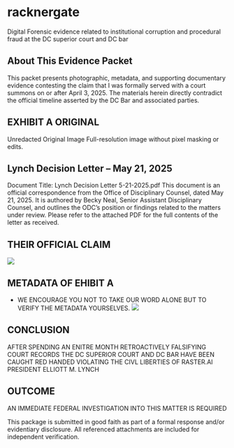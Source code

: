 # racknergate
Digital Forensic evidence related to institutional corruption and procedural fraud at the DC superior court and DC bar

## About This Evidence Packet
This packet presents photographic, metadata, and supporting documentary evidence contesting the claim that I was formally served with a court summons on or after April 3, 2025. The materials herein directly contradict the official timeline asserted by the DC Bar and associated parties.

## EXHIBIT A ORIGINAL
Unredacted Original Image
Full-resolution image without pixel masking or edits.

## Lynch Decision Letter – May 21, 2025
Document Title: Lynch Decision Letter 5-21-2025.pdf
This document is an official correspondence from the Office of Disciplinary Counsel, dated May 21, 2025. It is authored by Becky Neal, Senior Assistant Disciplinary Counsel, and outlines the ODC’s position or findings related to the matters under review.
 Please refer to the attached PDF for the full contents of the letter as received.

## THEIR OFFICIAL CLAIM
<image src='./static/screenshot_a.png'></image>

## METADATA OF EHIBIT A
* WE ENCOURAGE YOU NOT TO TAKE OUR WORD ALONE BUT TO VERIFY THE METADATA YOURSELVES.
<image src='./static/screenshot_b.png'></image>

## CONCLUSION
AFTER SPENDING AN ENITRE MONTH RETROACTIVELY FALSIFYING COURT RECORDS THE DC SUPERIOR COURT AND DC BAR HAVE BEEN CAUGHT RED HANDED VIOLATING THE CIVL LIBERTIES OF RASTER.AI PRESIDENT ELLIOTT M. LYNCH

## OUTCOME
AN IMMEDIATE FEDERAL INVESTIGATION INTO THIS MATTER IS REQUIRED

This package is submitted in good faith as part of a formal response and/or evidentiary disclosure. All referenced attachments are included for independent verification.
